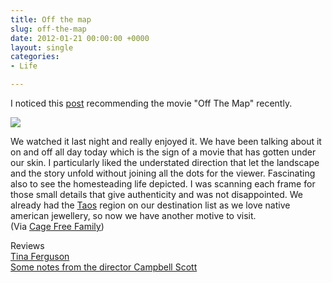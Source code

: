 ```yaml
---
title: Off the map
slug: off-the-map
date: 2012-01-21 00:00:00 +0000
layout: single
categories: 
- Life

---
```

I noticed this&#xa0;[post][cagefreefamily] recommending the movie "Off The Map" recently.
  
[![][williampickup]][amazon]  
  
We watched it last night and really enjoyed it. We have been talking about it on and off all day today which is the sign of a movie that has gotten under our skin. I particularly liked the understated direction that let the landscape and the story unfold without joining all the dots for the viewer. Fascinating also to see the homesteading life depicted. I was scanning each frame for those small details that give authenticity and was not disappointed. We already had the [Taos][wikipedia] region on our destination list as we love native american jewellery, so now we have another motive to visit.  
(Via [Cage Free Family][cagefreefamily 2])  
  
Reviews  
[Tina Ferguson][spiritualmediablog]  
[Some notes from the director Campbell Scott][landmarktheatres]

[amazon]: http://www.amazon.com/Off-Map-Valentina-Angelis/dp/B0009S4J1O/ref=sr_1_2?sr=8-2&amp;ie=UTF8&amp;keywords=off%2Bthe%2Bmap%2Bmovie&amp;tag=slowlane-20&amp;qid=1414302463
[cagefreefamily]: http://www.cagefreefamily.com/2012/01/off-map.html
[cagefreefamily 2]: http://www.cagefreefamily.com/
[landmarktheatres]: http://www.landmarktheatres.com/mn/offthemap.html
[spiritualmediablog]: http://www.spiritualmediablog.com/2010/04/02/off-the-map-movie-review/
[wikipedia]: http://en.wikipedia.org/wiki/Taos,_New_Mexico
[williampickup]: /assets/images/2014/02/519A2NPKKRL.jpg
